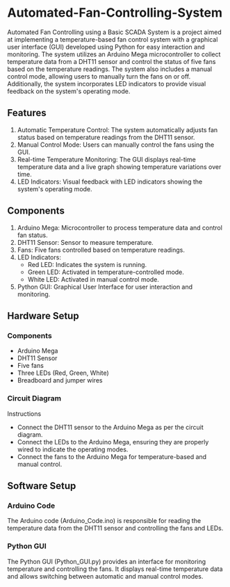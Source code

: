 # Automated-Fan-Controlling-System
Automated Fan Controlling using a Basic SCADA System is a project aimed at implementing a temperature-based fan control system with a graphical user interface (GUI) developed using Python for easy interaction and monitoring. The system utilizes an Arduino Mega microcontroller to collect temperature data from a DHT11 sensor and control the status of five fans based on the temperature readings. The system also includes a manual control mode, allowing users to manually turn the fans on or off. Additionally, the system incorporates LED indicators to provide visual feedback on the system's operating mode.

## Features
1. Automatic Temperature Control: The system automatically adjusts fan status based on temperature readings from the DHT11 sensor.
2. Manual Control Mode: Users can manually control the fans using the GUI.
3. Real-time Temperature Monitoring: The GUI displays real-time temperature data and a live graph showing temperature variations over time.
4. LED Indicators: Visual feedback with LED indicators showing the system's operating mode.

## Components
1. Arduino Mega: Microcontroller to process temperature data and control fan status.
2. DHT11 Sensor: Sensor to measure temperature.
3. Fans: Five fans controlled based on temperature readings.
4. LED Indicators:
   - Red LED: Indicates the system is running.
   - Green LED: Activated in temperature-controlled mode.
   - White LED: Activated in manual control mode.
5. Python GUI: Graphical User Interface for user interaction and monitoring.

## Hardware Setup

### Components
* Arduino Mega
* DHT11 Sensor
* Five fans
* Three LEDs (Red, Green, White)
* Breadboard and jumper wires

### Circuit Diagram
Instructions
* Connect the DHT11 sensor to the Arduino Mega as per the circuit diagram.
* Connect the LEDs to the Arduino Mega, ensuring they are properly wired to indicate the operating modes.
* Connect the fans to the Arduino Mega for temperature-based and manual control.

## Software Setup

### Arduino Code
The Arduino code (Arduino_Code.ino) is responsible for reading the temperature data from the DHT11 sensor and controlling the fans and LEDs.

### Python GUI
The Python GUI (Python_GUI.py) provides an interface for monitoring temperature and controlling the fans. It displays real-time temperature data and allows switching between automatic and manual control modes.

